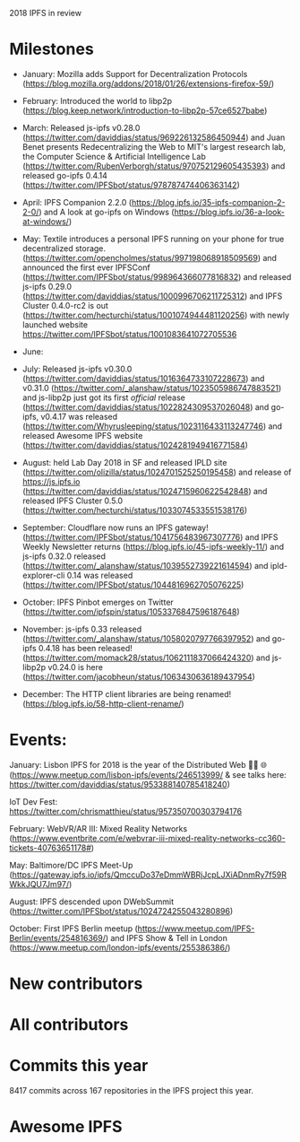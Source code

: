2018 IPFS in review

# Milestones

+ January: Mozilla adds Support for Decentralization Protocols (https://blog.mozilla.org/addons/2018/01/26/extensions-firefox-59/)

+ February: Introduced the world to libp2p (https://blog.keep.network/introduction-to-libp2p-57ce6527babe)

+ March: Released js-ipfs v0.28.0 (https://twitter.com/daviddias/status/969226132586450944) and Juan Benet presents Redecentralizing the Web to MIT's largest research lab, the Computer Science & Artificial Intelligence Lab (https://twitter.com/RubenVerborgh/status/970752129605435393) and released go-ipfs 0.4.14 (https://twitter.com/IPFSbot/status/978787474406363142)

+ April: IPFS Companion 2.2.0 (https://blog.ipfs.io/35-ipfs-companion-2-2-0/) and A look at go-ipfs on Windows (https://blog.ipfs.io/36-a-look-at-windows/)

+ May: Textile introduces a personal IPFS running on your phone for true decentralized storage. (https://twitter.com/opencholmes/status/997198068918509569) and announced the first ever IPFSConf (https://twitter.com/IPFSbot/status/998964366077816832) and released js-ipfs 0.29.0 (https://twitter.com/daviddias/status/1000996706211725312) and IPFS Cluster 0.4.0-rc2 is out (https://twitter.com/hecturchi/status/1001074944481120256) with newly launched website https://twitter.com/IPFSbot/status/1001083641072705536

+ June: 

+ July: Released js-ipfs v0.30.0 (https://twitter.com/daviddias/status/1016364733107228673) and v0.31.0 (https://twitter.com/_alanshaw/status/1023505986747883521) and js-libp2p just got its first _official_ release (https://twitter.com/daviddias/status/1022824309537026048) and go-ipfs, v0.4.17 was released (https://twitter.com/Whyrusleeping/status/1023116433113247746) and released Awesome IPFS website (https://twitter.com/daviddias/status/1024281949416771584)

+ August: held Lab Day 2018 in SF and released IPLD site (https://twitter.com/olizilla/status/1024701525250195458) and release of  https://js.ipfs.io  (https://twitter.com/daviddias/status/1024715960622542848) and released IPFS Cluster 0.5.0 (https://twitter.com/hecturchi/status/1033074533551538176)

+ September: Cloudflare now runs an IPFS gateway! (https://twitter.com/IPFSbot/status/1041756483967307776) and IPFS Weekly Newsletter returns (https://blog.ipfs.io/45-ipfs-weekly-11/) and js-ipfs 0.32.0 released (https://twitter.com/_alanshaw/status/1039552739221614594) and ipld-explorer-cli 0.14 was released (https://twitter.com/IPFSbot/status/1044816962705076225)

+ October: IPFS Pinbot emerges on Twitter (https://twitter.com/ipfspin/status/1053376847596187648)

+ November: js-ipfs 0.33 released (https://twitter.com/_alanshaw/status/1058020797766397952) and go-ipfs 0.4.18 has been released! (https://twitter.com/momack28/status/1062111837066424320) and js-libp2p v0.24.0 is here (https://twitter.com/jacobheun/status/1063430636189437954)

+ December: The HTTP client libraries are being renamed! (https://blog.ipfs.io/58-http-client-rename/)

# Events:

January: Lisbon IPFS for 2018 is the year of the Distributed Web 🙌🏽 🌐 (https://www.meetup.com/lisbon-ipfs/events/246513999/ & see talks here: https://twitter.com/daviddias/status/953388140785418240)

IoT Dev Fest: https://twitter.com/chrismatthieu/status/957350700303794176

February: WebVR/AR III: Mixed Reality Networks (https://www.eventbrite.com/e/webvrar-iii-mixed-reality-networks-cc360-tickets-40763651178#)

May: Baltimore/DC IPFS Meet-Up (https://gateway.ipfs.io/ipfs/QmccuDo37eDmmWBRjJcpLJXiADnmRy7f59RWkkJQU7Jm97/)

August: IPFS descended upon DWebSummit (https://twitter.com/IPFSbot/status/1024724255043280896)

October: First IPFS Berlin meetup (https://www.meetup.com/IPFS-Berlin/events/254816369/) and IPFS Show & Tell in London (https://www.meetup.com/london-ipfs/events/255386386/)

# New contributors

# All contributors

# Commits this year

8417 commits across 167 repositories in the IPFS project this year.

# Awesome IPFS
